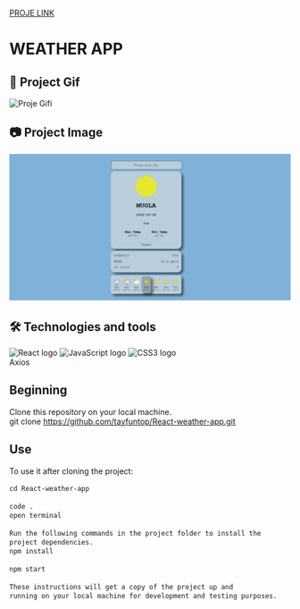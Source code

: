 [PROJE LINK](https://tayfuntop.github.io/React-weather-app/)

# WEATHER APP

## 🎥 Project Gif

![Proje Gifi](/public/project.gif)

## 📷 Project Image

![Proje Görseli](/public/project.jpg)

## 🛠 Technologies and tools

<p>
<img src="https://img.shields.io/badge/React-000000?logo=react&logoColor=blue" alt="React logo" title="React" height="25" />
<img src="https://img.shields.io/badge/JavaScript-282C34?logo=javascript&logoColor=F7DF1E" alt="JavaScript logo" title="JavaScript" height="25" />
<img src="https://img.shields.io/badge/CSS3-282C34?logo=css3&logoColor=1572B6" alt="CSS3 logo" title="CSS3" height="25" />
<br>
Axios
</p>

## Beginning

Clone this repository on your local machine.
<br>
git clone https://github.com/tayfuntop/React-weather-app.git

## Use

To use it after cloning the project:
```
cd React-weather-app

code .
open terminal

Run the following commands in the project folder to install the project dependencies.
npm install

npm start

These instructions will get a copy of the project up and 
running on your local machine for development and testing purposes.
```

